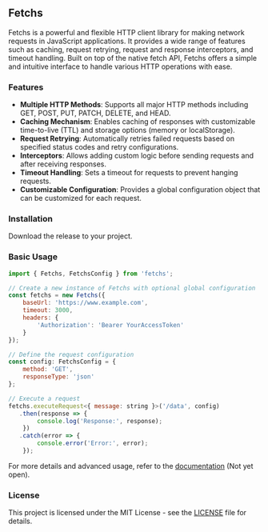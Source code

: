 ## Fetchs

Fetchs is a powerful and flexible HTTP client library for making network requests in JavaScript applications. It provides a wide range of features such as caching, request retrying, request and response interceptors, and timeout handling. Built on top of the native fetch API, Fetchs offers a simple and intuitive interface to handle various HTTP operations with ease.

### Features

- **Multiple HTTP Methods**: Supports all major HTTP methods including GET, POST, PUT, PATCH, DELETE, and HEAD.
- **Caching Mechanism**: Enables caching of responses with customizable time-to-live (TTL) and storage options (memory or localStorage).
- **Request Retrying**: Automatically retries failed requests based on specified status codes and retry configurations.
- **Interceptors**: Allows adding custom logic before sending requests and after receiving responses.
- **Timeout Handling**: Sets a timeout for requests to prevent hanging requests.
- **Customizable Configuration**: Provides a global configuration object that can be customized for each request.

### Installation

Download the release to your project.

### Basic Usage

```javascript
import { Fetchs, FetchsConfig } from 'fetchs';

// Create a new instance of Fetchs with optional global configuration
const fetchs = new Fetchs({
    baseUrl: 'https://www.example.com',
    timeout: 3000,
    headers: {
        'Authorization': 'Bearer YourAccessToken'
    }
});

// Define the request configuration
const config: FetchsConfig = {
    method: 'GET',
    responseType: 'json'
};

// Execute a request
fetchs.executeRequest<{ message: string }>('/data', config)
   .then(response => {
        console.log('Response:', response);
    })
   .catch(error => {
        console.error('Error:', error);
    });
```

For more details and advanced usage, refer to the [documentation](#) (Not yet open).

### License

This project is licensed under the MIT License - see the [LICENSE](LICENSE.txt) file for details.
